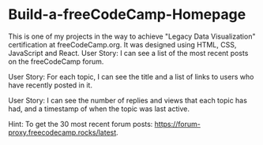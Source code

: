 # Build-a-freeCodeCamp-Homepage

This is one of my projects in the way to achieve "Legacy Data Visualization" certification at freeCodeCamp.org. It was designed using HTML, CSS, JavaScript and React.
User Story: I can see a list of the most recent posts on the freeCodeCamp forum. 

User Story: For each topic, I can see the title and a list of links to users who have recently posted in it.

User Story: I can see the number of replies and views that each topic has had, and a timestamp of when the topic was last active.

Hint: To get the 30 most recent forum posts: https://forum-proxy.freecodecamp.rocks/latest.
